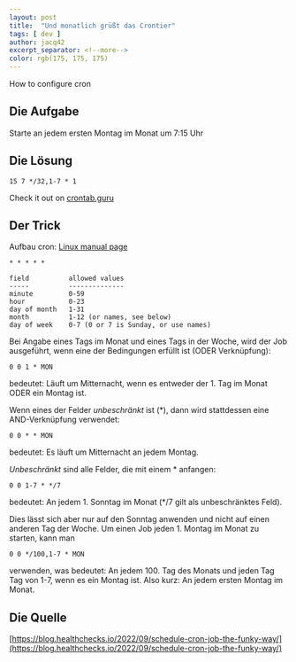 ```yaml
---
layout: post
title:  "Und monatlich grüßt das Crontier"
tags: [ dev ]
author: jacq42
excerpt_separator: <!--more-->
color: rgb(175, 175, 175)
---
```


How to configure cron

<!--more-->

## Die Aufgabe

Starte an jedem ersten Montag im Monat um 7:15 Uhr

## Die Lösung

```
15 7 */32,1-7 * 1
```

Check it out on [crontab.guru](https://crontab.guru/)

## Der Trick

Aufbau cron: [Linux manual page](https://man7.org/linux/man-pages/man5/crontab.5.html)
```
* * * * *

field          allowed values
-----          --------------
minute         0-59
hour           0-23
day of month   1-31
month          1-12 (or names, see below)
day of week    0-7 (0 or 7 is Sunday, or use names)
```

Bei Angabe eines Tags im Monat und eines Tags in der Woche, wird der Job ausgeführt, wenn eine der Bedingungen erfüllt ist (ODER Verknüpfung):
```
0 0 1 * MON
```
bedeutet: Läuft um Mitternacht, wenn es entweder der 1. Tag im Monat ODER ein Montag ist.

Wenn eines der Felder _unbeschränkt_ ist (*), dann wird stattdessen eine AND-Verknüpfung verwendet:
```
0 0 * * MON
```
bedeutet: Es läuft um Mitternacht an jedem Montag.

_Unbeschränkt_ sind alle Felder, die mit einem * anfangen:
```
0 0 1-7 * */7
```
bedeutet: An jedem 1. Sonntag im Monat (*/7 gilt als unbeschränktes Feld).

Dies lässt sich aber nur auf den Sonntag anwenden und nicht auf einen anderen Tag der Woche. Um einen Job jeden 1. Montag im Monat zu starten, kann man 
```
0 0 */100,1-7 * MON
```
verwenden, was bedeutet: An jedem 100. Tag des Monats und jeden Tag Tag von 1-7, wenn es ein Montag ist. Also kurz: An jedem ersten Montag im Monat.

## Die Quelle

[https://blog.healthchecks.io/2022/09/schedule-cron-job-the-funky-way/](https://blog.healthchecks.io/2022/09/schedule-cron-job-the-funky-way/)

